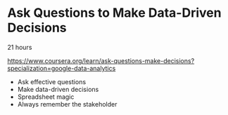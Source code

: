 # Ask Questions to Make Data-Driven Decisions

21 hours

https://www.coursera.org/learn/ask-questions-make-decisions?specialization=google-data-analytics

- Ask effective questions
- Make data-driven decisions
- Spreadsheet magic
- Always remember the stakeholder
